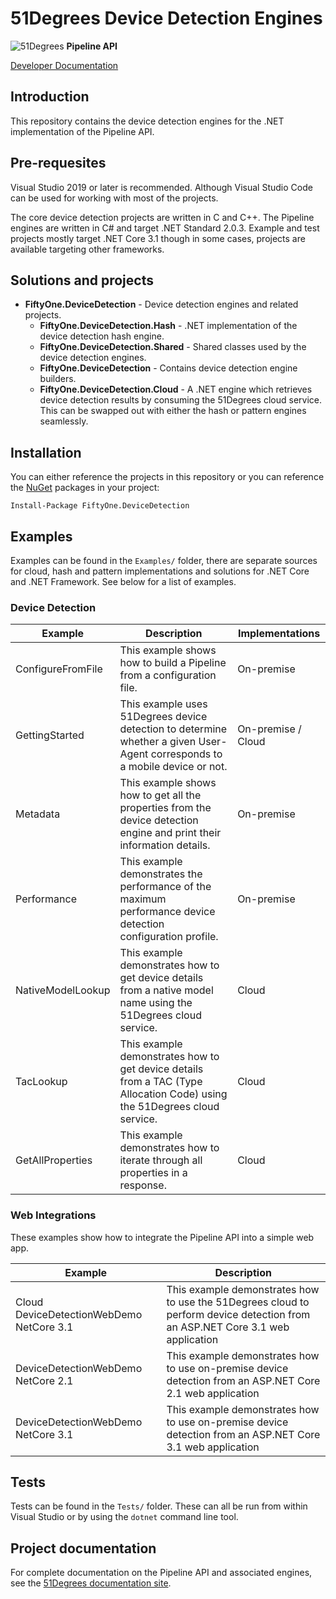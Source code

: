 # 51Degrees Device Detection Engines

![51Degrees](https://51degrees.com/DesktopModules/FiftyOne/Distributor/Logo.ashx?utm_source=github&utm_medium=repository&utm_content=readme_main&utm_campaign=dotnet-open-source "Data rewards the curious") **Pipeline API**

[Developer Documentation](https://docs.51degrees.com?utm_source=github&utm_medium=repository&utm_content=documentation&utm_campaign=dotnet-open-source "developer documentation")

## Introduction

This repository contains the device detection engines for the .NET implementation of the Pipeline API.

## Pre-requesites

Visual Studio 2019 or later is recommended. Although Visual Studio Code can be used for working with most of the projects.

The core device detection projects are written in C and C++.
The Pipeline engines are written in C# and target .NET Standard 2.0.3.
Example and test projects mostly target .NET Core 3.1 though in some cases, projects are available targeting other frameworks.

## Solutions and projects

- **FiftyOne.DeviceDetection** - Device detection engines and related projects.
  - **FiftyOne.DeviceDetection.Hash** - .NET implementation of the device detection hash engine.
  - **FiftyOne.DeviceDetection.Shared** - Shared classes used by the device detection engines.
  - **FiftyOne.DeviceDetection** - Contains device detection engine builders.
  - **FiftyOne.DeviceDetection.Cloud** - A .NET engine which retrieves device detection results by consuming the 51Degrees cloud service. This can be swapped out with either the hash or pattern engines seamlessly.
  
## Installation

You can either reference the projects in this repository or you can reference the [NuGet][nuget] packages in your project:

```
Install-Package FiftyOne.DeviceDetection
```

## Examples

Examples can be found in the `Examples/` folder, there are separate sources for cloud, hash and pattern implementations and solutions for .NET Core and .NET Framework. See below for a list of examples.

### Device Detection

|Example|Description|Implementations|
|-------|-----------|---------------|
|ConfigureFromFile|This example shows how to build a Pipeline from a configuration file.|On-premise|
|GettingStarted|This example uses 51Degrees device detection to determine whether a given User-Agent corresponds to a mobile device or not.|On-premise / Cloud|
|Metadata|This example shows how to get all the properties from the device detection engine and print their information details.|On-premise|
|Performance|This example demonstrates the performance of the maximum performance device detection configuration profile.|On-premise|
|NativeModelLookup|This example demonstrates how to get device details from a native model name using the 51Degrees cloud service.|Cloud|
|TacLookup|This example demonstrates how to get device details from a TAC (Type Allocation Code) using the 51Degrees cloud service.|Cloud|
|GetAllProperties|This example demonstrates how to iterate through all properties in a response.|Cloud|

### Web Integrations

These examples show how to integrate the Pipeline API into a simple web app.

|Example|Description|
|-------|-----------|
|Cloud DeviceDetectionWebDemo NetCore 3.1|This example demonstrates how to use the 51Degrees cloud to perform device detection from an ASP.NET Core 3.1 web application|
|DeviceDetectionWebDemo NetCore 2.1|This example demonstrates how to use on-premise device detection from an ASP.NET Core 2.1 web application|
|DeviceDetectionWebDemo NetCore 3.1|This example demonstrates how to use on-premise device detection from an ASP.NET Core 3.1 web application|

## Tests

Tests can be found in the `Tests/` folder. These can all be run from within Visual Studio or by using the `dotnet` command line tool. 

## Project documentation

For complete documentation on the Pipeline API and associated engines, see the [51Degrees documentation site][Documentation].

[Documentation]: https://docs.51degrees.com
[nuget]: https://www.nuget.org/packages/FiftyOne.DeviceDetection/
